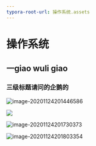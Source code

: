 ```yaml
---
typora-root-url: 操作系统.assets
---
```


# 操作系统
## 一giao wuli giao
### 三级标题请问的企鹅的

![image-20201124201446586](https://cdn.jsdelivr.net/gh/dingjinsuo/FigureBed/img/image-20201124201446586.png)

![](https://cdn.jsdelivr.net/gh/dingjinsuo/FigureBed/img/image-20201124201446586.png)

![image-20201124201730373](https://cdn.jsdelivr.net/gh/dingjinsuo/FigureBed/img/image-20201124201730373.png)

![image-20201124201803354](https://cdn.jsdelivr.net/gh/dingjinsuo/FigureBed/img/image-20201124201803354.png)